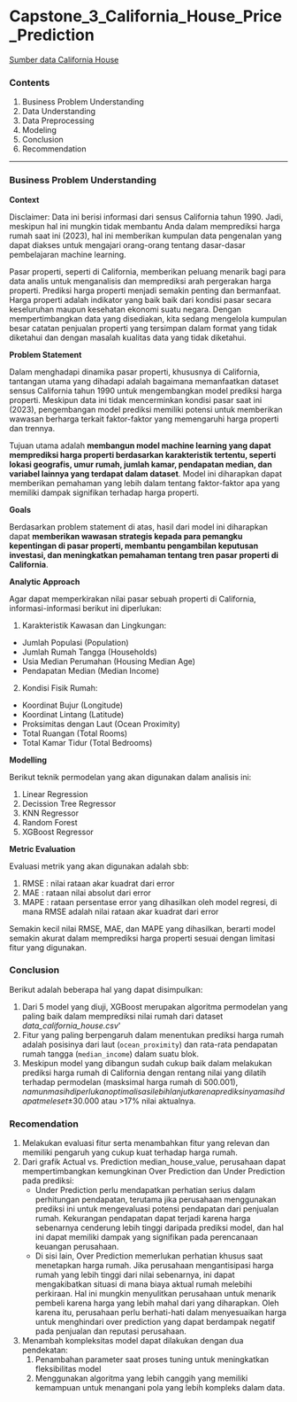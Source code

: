 # Capstone_3_California_House_Price_Prediction

[Sumber data California House](https://drive.google.com/drive/folders/19YA_f36uGR86hTnZuX-Ech59s3AFzXXo)
### **Contents**

1. Business Problem Understanding
2. Data Understanding
3. Data Preprocessing
4. Modeling
5. Conclusion
6. Recommendation

****

### **Business Problem Understanding**
**Context**

Disclaimer: Data ini berisi informasi dari sensus California tahun 1990. Jadi, meskipun hal ini mungkin tidak membantu Anda dalam memprediksi harga rumah saat ini (2023), hal ini memberikan kumpulan data pengenalan yang dapat diakses untuk mengajari orang-orang tentang dasar-dasar pembelajaran machine learning.

Pasar properti, seperti di California, memberikan peluang menarik bagi para data analis untuk menganalisis dan memprediksi arah pergerakan harga properti. Prediksi harga properti menjadi semakin penting dan bermanfaat. Harga properti adalah indikator yang baik baik dari kondisi pasar secara keseluruhan maupun kesehatan ekonomi suatu negara. Dengan mempertimbangkan data yang disediakan, kita sedang mengelola kumpulan besar catatan penjualan properti yang tersimpan dalam format yang tidak diketahui dan dengan masalah kualitas data yang tidak diketahui.

**Problem Statement**

Dalam menghadapi dinamika pasar properti, khususnya di California, tantangan utama yang dihadapi adalah bagaimana memanfaatkan dataset sensus California tahun 1990 untuk mengembangkan model prediksi harga properti. Meskipun data ini tidak mencerminkan kondisi pasar saat ini (2023), pengembangan model prediksi memiliki potensi untuk memberikan wawasan berharga terkait faktor-faktor yang memengaruhi harga properti dan trennya.

Tujuan utama adalah **membangun model machine learning yang dapat memprediksi harga properti berdasarkan karakteristik tertentu, seperti lokasi geografis, umur rumah, jumlah kamar, pendapatan median, dan variabel lainnya yang terdapat dalam dataset**. Model ini diharapkan dapat memberikan pemahaman yang lebih dalam tentang faktor-faktor apa yang memiliki dampak signifikan terhadap harga properti.

**Goals**

Berdasarkan problem statement di atas, hasil dari model ini diharapkan dapat **memberikan wawasan strategis kepada para pemangku kepentingan di pasar properti, membantu pengambilan keputusan investasi, dan meningkatkan pemahaman tentang tren pasar properti di California**.

**Analytic Approach**

Agar dapat memperkirakan nilai pasar sebuah properti di California, informasi-informasi berikut ini diperlukan:

1. Karakteristik Kawasan dan Lingkungan:

- Jumlah Populasi (Population)
- Jumlah Rumah Tangga (Households)
- Usia Median Perumahan (Housing Median Age)
- Pendapatan Median (Median Income)

2. Kondisi Fisik Rumah:

- Koordinat Bujur (Longitude)
- Koordinat Lintang (Latitude)
- Proksimitas dengan Laut (Ocean Proximity)
- Total Ruangan (Total Rooms)
- Total Kamar Tidur (Total Bedrooms)

**Modelling**

Berikut teknik permodelan yang akan digunakan dalam analisis ini:
1. Linear Regression
2. Decission Tree Regressor
3. KNN Regressor
4. Random Forest
5. XGBoost Regressor

**Metric Evaluation**

Evaluasi metrik yang akan digunakan adalah sbb:
1. RMSE : nilai rataan akar kuadrat dari error
2. MAE  : rataan nilai absolut dari error
3. MAPE : rataan persentase error yang dihasilkan oleh model regresi, di mana RMSE adalah nilai rataan akar kuadrat dari error 

Semakin kecil nilai RMSE, MAE, dan MAPE yang dihasilkan, berarti model semakin akurat dalam memprediksi harga properti sesuai dengan limitasi fitur yang digunakan. 

### **Conclusion**

Berikut adalah beberapa hal yang dapat disimpulkan:
1. Dari 5 model yang diuji, XGBoost merupakan algoritma permodelan yang paling baik dalam memprediksi nilai rumah dari dataset *data_california_house.csv*'
2. Fitur yang paling berpengaruh dalam menentukan prediksi harga rumah adalah posisinya dari laut (`ocean_proximity`) dan rata-rata pendapatan rumah tangga (`median_income`) dalam suatu blok.
3. Meskipun model yang dibangun sudah cukup baik dalam melakukan prediksi harga rumah di California dengan rentang nilai yang dilatih terhadap permodelan (masksimal harga rumah di $500.001), namun masih diperlukan optimalisasi lebih lanjut karena prediksinya masih dapat meleset ±$30.000 atau >17% nilai aktualnya.

### **Recomendation**

1. Melakukan evaluasi fitur serta menambahkan fitur yang relevan dan memiliki pengaruh yang cukup kuat terhadap harga rumah.
2. Dari grafik Actual vs. Prediction median_house_value, perusahaan dapat mempertimbangkan kemungkinan Over Prediction dan Under Prediction pada prediksi:
    - Under Prediction perlu mendapatkan perhatian serius dalam perhitungan pendapatan, terutama jika perusahaan menggunakan prediksi ini untuk mengevaluasi potensi pendapatan dari penjualan rumah. Kekurangan pendapatan dapat terjadi karena harga sebenarnya cenderung lebih tinggi daripada prediksi model, dan hal ini dapat memiliki dampak yang signifikan pada perencanaan keuangan perusahaan.
    - Di sisi lain, Over Prediction memerlukan perhatian khusus saat menetapkan harga rumah. Jika perusahaan mengantisipasi harga rumah yang lebih tinggi dari nilai sebenarnya, ini dapat mengakibatkan situasi di mana biaya aktual rumah melebihi perkiraan. Hal ini mungkin menyulitkan perusahaan untuk menarik pembeli karena harga yang lebih mahal dari yang diharapkan. Oleh karena itu, perusahaan perlu berhati-hati dalam menyesuaikan harga untuk menghindari over prediction yang dapat berdampak negatif pada penjualan dan reputasi perusahaan.
3. Menambah kompleksitas model dapat dilakukan dengan dua pendekatan: 
    1. Penambahan parameter saat proses tuning untuk meningkatkan fleksibilitas model
    2. Menggunakan algoritma yang lebih canggih yang memiliki kemampuan untuk menangani pola yang lebih kompleks dalam data.

